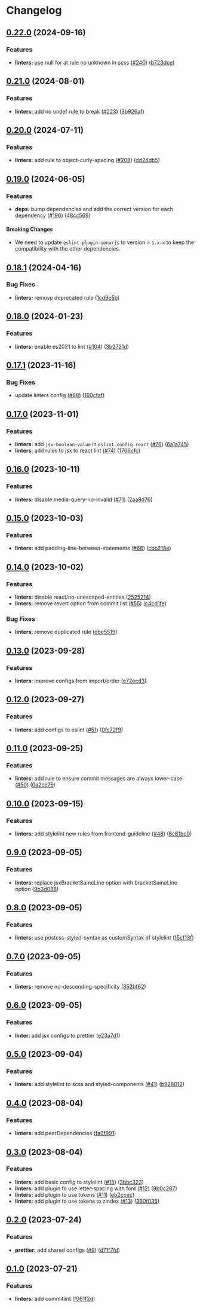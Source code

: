 # Changelog

## [0.22.0](https://github.com/juntossomosmais/time-out-market/compare/linters-v0.21.0...linters-v0.22.0) (2024-09-16)


### Features

* **linters:** use null for at rule no unknown in scss ([#240](https://github.com/juntossomosmais/time-out-market/issues/240)) ([b723dce](https://github.com/juntossomosmais/time-out-market/commit/b723dced511f99543e2cb859f63dd0e60c0e3f00))

## [0.21.0](https://github.com/juntossomosmais/time-out-market/compare/linters-v0.20.0...linters-v0.21.0) (2024-08-01)


### Features

* **linters:** add no undef rule to break ([#223](https://github.com/juntossomosmais/time-out-market/issues/223)) ([3b926af](https://github.com/juntossomosmais/time-out-market/commit/3b926afa201305b99be219fdbf8f4a45306ee36c))

## [0.20.0](https://github.com/juntossomosmais/time-out-market/compare/linters-v0.19.0...linters-v0.20.0) (2024-07-11)


### Features

* **linters:** add rule to object-curly-spacing ([#208](https://github.com/juntossomosmais/time-out-market/issues/208)) ([dd24db5](https://github.com/juntossomosmais/time-out-market/commit/dd24db5c8056b1f9bf63208f730061d927a98c8a))

## [0.19.0](https://github.com/juntossomosmais/time-out-market/compare/linters-v0.18.1...linters-v0.19.0) (2024-06-05)


### Features

* **deps:** bump dependencies and add the correct version for each dependency  ([#196](https://github.com/juntossomosmais/time-out-market/issues/196)) ([48cc569](https://github.com/juntossomosmais/time-out-market/commit/48cc569b5c989712cfb2b1b7dafba139895f724f))

#### Breaking Changes

- We need to update `eslint-plugin-sonarjs` to version > `1.x.x` to keep the compatibility with the other dependencies.

## [0.18.1](https://github.com/juntossomosmais/time-out-market/compare/linters-v0.18.0...linters-v0.18.1) (2024-04-16)

### Bug Fixes

* **linters:** remove deprecated rule ([1cd9e5b](https://github.com/juntossomosmais/time-out-market/commit/1cd9e5bf0c4d95d06491be52d8187ea5f07e29cc))

## [0.18.0](https://github.com/juntossomosmais/time-out-market/compare/linters-v0.17.1...linters-v0.18.0) (2024-01-23)


### Features

* **linters:** enable es2021 to lint ([#104](https://github.com/juntossomosmais/time-out-market/issues/104)) ([3b2721d](https://github.com/juntossomosmais/time-out-market/commit/3b2721da34fc7518061b0b79e855a8107ecd47dc))

## [0.17.1](https://github.com/juntossomosmais/time-out-market/compare/linters-v0.17.0...linters-v0.17.1) (2023-11-16)


### Bug Fixes

* update linters config ([#88](https://github.com/juntossomosmais/time-out-market/issues/88)) ([160cfaf](https://github.com/juntossomosmais/time-out-market/commit/160cfaf87baf262b79fca4be0f26ef209522a360))

## [0.17.0](https://github.com/juntossomosmais/time-out-market/compare/linters-v0.16.0...linters-v0.17.0) (2023-11-01)


### Features

* **linters:** add `jsx-boolean-value` in `eslint.config.react` ([#76](https://github.com/juntossomosmais/time-out-market/issues/76)) ([6a1a745](https://github.com/juntossomosmais/time-out-market/commit/6a1a745aee3e9d994d7577d37e8d85ebe06baf8e))
* **linters:** add rules to jsx to react lint ([#74](https://github.com/juntossomosmais/time-out-market/issues/74)) ([1706cfc](https://github.com/juntossomosmais/time-out-market/commit/1706cfc5b4c63f49ff49b7b7395209a3344d0a7c))

## [0.16.0](https://github.com/juntossomosmais/time-out-market/compare/linters-v0.15.0...linters-v0.16.0) (2023-10-11)


### Features

* **linters:** disable media-query-no-invalid ([#71](https://github.com/juntossomosmais/time-out-market/issues/71)) ([2aa8d76](https://github.com/juntossomosmais/time-out-market/commit/2aa8d762ab977001a78d7c03cdd3beb1d50a020e))

## [0.15.0](https://github.com/juntossomosmais/time-out-market/compare/linters-v0.14.0...linters-v0.15.0) (2023-10-03)


### Features

* **linters:** add padding-line-between-statements ([#68](https://github.com/juntossomosmais/time-out-market/issues/68)) ([cbb218e](https://github.com/juntossomosmais/time-out-market/commit/cbb218e7ca03c5e8d79a0845d1df2deac1ba2cdb))

## [0.14.0](https://github.com/juntossomosmais/time-out-market/compare/linters-v0.13.0...linters-v0.14.0) (2023-10-02)


### Features

* **linters:** disable react/no-unescaped-entities ([2525214](https://github.com/juntossomosmais/time-out-market/commit/252521475ecc6bc960447ccdcdfd99b689cb7f4c))
* **linters:** remove revert option from commit list ([#55](https://github.com/juntossomosmais/time-out-market/issues/55)) ([c4cd1fe](https://github.com/juntossomosmais/time-out-market/commit/c4cd1fe415b72813136a113bda0e23894aa69d78))


### Bug Fixes

* **linters:** remove duplicated rule ([dbe5519](https://github.com/juntossomosmais/time-out-market/commit/dbe55191a2617dcb541a05d3828ae5ff7a2066cd))

## [0.13.0](https://github.com/juntossomosmais/time-out-market/compare/linters-v0.12.0...linters-v0.13.0) (2023-09-28)


### Features

* **linters:** improve configs from import/order ([e72ecd3](https://github.com/juntossomosmais/time-out-market/commit/e72ecd3f7c784fe5e32be2733f8da2bf5566ef62))

## [0.12.0](https://github.com/juntossomosmais/time-out-market/compare/linters-v0.11.0...linters-v0.12.0) (2023-09-27)


### Features

* **linters:** add configs to eslint ([#51](https://github.com/juntossomosmais/time-out-market/issues/51)) ([0fc72f9](https://github.com/juntossomosmais/time-out-market/commit/0fc72f97344fc0cf72b7c051261d29952c7b86a7))

## [0.11.0](https://github.com/juntossomosmais/time-out-market/compare/linters-v0.10.0...linters-v0.11.0) (2023-09-25)


### Features

* **linters:** add rule to ensure commit messages are always lower-case ([#50](https://github.com/juntossomosmais/time-out-market/issues/50)) ([0a2ce75](https://github.com/juntossomosmais/time-out-market/commit/0a2ce75bd1300b2217c25e32ca78ec9196c414c6))

## [0.10.0](https://github.com/juntossomosmais/time-out-market/compare/linters-v0.9.0...linters-v0.10.0) (2023-09-15)


### Features

* **linters:** add stylelint new rules from frontend-guideline ([#48](https://github.com/juntossomosmais/time-out-market/issues/48)) ([6c81be0](https://github.com/juntossomosmais/time-out-market/commit/6c81be0b7b048edce89c261ab775066d5eb13010))

## [0.9.0](https://github.com/juntossomosmais/time-out-market/compare/linters-v0.8.0...linters-v0.9.0) (2023-09-05)


### Features

* **linters:** replace jsxBracketSameLine option with bracketSameLine option ([9b3d088](https://github.com/juntossomosmais/time-out-market/commit/9b3d08810b320b5b6b382b046bf34cb13f599801))

## [0.8.0](https://github.com/juntossomosmais/time-out-market/compare/linters-v0.7.0...linters-v0.8.0) (2023-09-05)


### Features

* **linters:** use postcss-styled-syntax as customSyntax of stylelint ([15cf13f](https://github.com/juntossomosmais/time-out-market/commit/15cf13ffaa3f6876064ece71e7d2b8fad666c798))

## [0.7.0](https://github.com/juntossomosmais/time-out-market/compare/linters-v0.6.0...linters-v0.7.0) (2023-09-05)


### Features

* **linters:** remove no-descending-specificity ([352bf62](https://github.com/juntossomosmais/time-out-market/commit/352bf628b8cef7a8b2d80575fea659c72a3fd6a0))

## [0.6.0](https://github.com/juntossomosmais/time-out-market/compare/linters-v0.5.0...linters-v0.6.0) (2023-09-05)


### Features

* **linter:** add jsx configs to prettier ([e23a7d1](https://github.com/juntossomosmais/time-out-market/commit/e23a7d1b95045eda04746d2db30839ff99205937))

## [0.5.0](https://github.com/juntossomosmais/time-out-market/compare/linters-v0.4.0...linters-v0.5.0) (2023-09-04)


### Features

* **linters:** add stylelint to scss and styled-components ([#41](https://github.com/juntossomosmais/time-out-market/issues/41)) ([b928012](https://github.com/juntossomosmais/time-out-market/commit/b9280122551733a23229cb6536dbf16694ce49e6))

## [0.4.0](https://github.com/juntossomosmais/time-out-market/compare/linters-v0.3.0...linters-v0.4.0) (2023-08-04)


### Features

* **linters:** add peerDependencies ([fa0f991](https://github.com/juntossomosmais/time-out-market/commit/fa0f99158623d2e864fd5260bcbfa8e29eb8ed39))

## [0.3.0](https://github.com/juntossomosmais/time-out-market/compare/linters-v0.2.0...linters-v0.3.0) (2023-08-04)


### Features

* **linters:** add basic config to stylelint ([#15](https://github.com/juntossomosmais/time-out-market/issues/15)) ([3bbc323](https://github.com/juntossomosmais/time-out-market/commit/3bbc323cceb3a4006a61926dadcc8b1935dc0549))
* **linters:** add plugin to use letter-spacing with font ([#12](https://github.com/juntossomosmais/time-out-market/issues/12)) ([9b0c287](https://github.com/juntossomosmais/time-out-market/commit/9b0c28782e052ac61fa875b67452dcc43792e974))
* **linters:** add plugin to use tokens  ([#11](https://github.com/juntossomosmais/time-out-market/issues/11)) ([eb2ccec](https://github.com/juntossomosmais/time-out-market/commit/eb2ccec8a8697d55a4efe19b62383cccfcc002ac))
* **linters:** add plugin to use tokens to zindex ([#13](https://github.com/juntossomosmais/time-out-market/issues/13)) ([360f035](https://github.com/juntossomosmais/time-out-market/commit/360f035831fcf6353a9a1d17bc7aab2afcd3169e))


## [0.2.0](https://github.com/juntossomosmais/time-out-market/compare/linters-v0.1.0...linters-v0.2.0) (2023-07-24)


### Features

* **prettier:** add shared configs ([#9](https://github.com/juntossomosmais/time-out-market/issues/9)) ([d71f7fd](https://github.com/juntossomosmais/time-out-market/commit/d71f7fd42ed65c9ebd9676923fece57a5b4fee17))

## [0.1.0](https://github.com/juntossomosmais/time-out-market/compare/linters-v1.0.0...linters-v1.1.0) (2023-07-21)


### Features

* **linters:** add commitlint ([f061f2d](https://github.com/juntossomosmais/time-out-market/commit/f061f2d07dadab68e563b53975b91d2b99f2e8d6))
